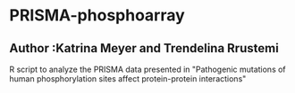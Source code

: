 # PRISMA-phosphoarray
## Author :Katrina Meyer and Trendelina Rrustemi
R script to analyze the PRISMA data presented in "Pathogenic mutations of human phosphorylation sites affect protein-protein interactions"
